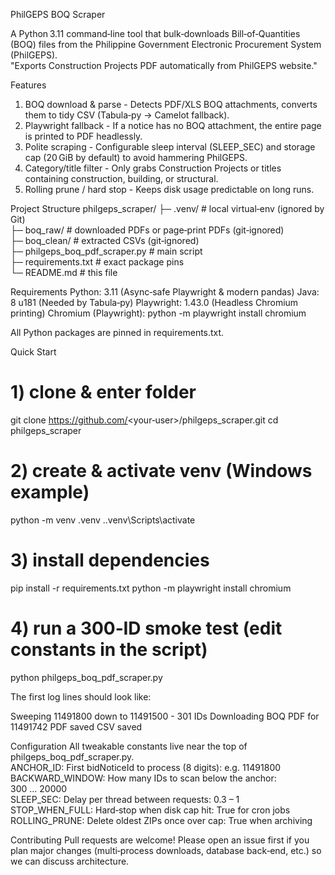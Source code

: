 PhilGEPS BOQ Scraper

A Python 3.11 command‑line tool that bulk‑downloads Bill‑of‑Quantities (BOQ) files from the Philippine Government Electronic Procurement System (PhilGEPS). <br>
"Exports Construction Projects PDF automatically from PhilGEPS website."

Features
1. BOQ download & parse - Detects PDF/XLS BOQ attachments, converts them to tidy CSV (Tabula‑py → Camelot fallback). <br>
2. Playwright fallback - If a notice has no BOQ attachment, the entire page is printed to PDF headlessly. <br>
3. Polite scraping - Configurable sleep interval (SLEEP_SEC) and storage cap (20 GiB by default) to avoid hammering PhilGEPS. <br>
4. Category/title filter - Only grabs Construction Projects or titles containing construction, building, or structural. <br>
5. Rolling prune / hard stop - Keeps disk usage predictable on long runs.

Project Structure
philgeps_scraper/
├─ .venv/               # local virtual‑env (ignored by Git)<br>
├─ boq_raw/             # downloaded PDFs or page‑print PDFs (git‑ignored)<br>
├─ boq_clean/           # extracted CSVs (git‑ignored)<br>
├─ philgeps_boq_pdf_scraper.py  # main script<br>
├─ requirements.txt     # exact package pins<br>
└─ README.md            # this file<br>

Requirements
Python: 3.11 (Async‑safe Playwright & modern pandas)
Java: 8 u181 (Needed by Tabula‑py)
Playwright: 1.43.0 (Headless Chromium printing)
Chromium (Playwright): python -m playwright install chromium

All Python packages are pinned in requirements.txt.

Quick Start
# 1) clone & enter folder
git clone https://github.com/<your‑user>/philgeps_scraper.git
cd philgeps_scraper

# 2) create & activate venv (Windows example)
python -m venv .venv
.\.venv\Scripts\activate

# 3) install dependencies
pip install -r requirements.txt
python -m playwright install chromium

# 4) run a 300‑ID smoke test (edit constants in the script)
python philgeps_boq_pdf_scraper.py

The first log lines should look like:

Sweeping 11491800 down to 11491500 - 301 IDs
Downloading BOQ PDF for 11491742
PDF saved
CSV saved

Configuration
All tweakable constants live near the top of philgeps_boq_pdf_scraper.py.<br>
ANCHOR_ID: First bidNoticeId to process (8 digits): e.g. 11491800<br>
BACKWARD_WINDOW: How many IDs to scan below the anchor: 300 … 20000<br>
SLEEP_SEC: Delay per thread between requests: 0.3 – 1<br>
STOP_WHEN_FULL: Hard‑stop when disk cap hit: True for cron jobs<br>
ROLLING_PRUNE: Delete oldest ZIPs once over cap: True when archiving<br>

Contributing
Pull requests are welcome!  Please open an issue first if you plan major changes (multi‑process downloads, database back‑end, etc.) so we can discuss architecture.
